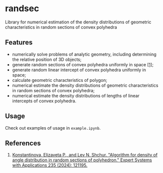 # randsec
Library for numerical estimation of the density distributions of geometric characteristics in random sections of convex polyhedra

## Features
- numerically solve problems of analytic geometry, including determining the relative position of 3D objects;
- generate random sections of convex polyhedra uniformly in space [[1]](https://www.sciencedirect.com/science/article/pii/S0957417423016974?casa_token=42ESU3jeHZIAAAAA:0HGTnMcQ3LdzhYLZtPAu0MmFrhoE4r-_Qo4CR87dVppMabyNeEWQTHr9EjDsXw2gl_2BGX3P);
- generate random linear intercept of convex polyhedra uniformly in space;
- calculate geometric characteristics of polygon;
- numerical estimate the density distributions of geometric characteristics in random sections of convex polyhedra;
- numerical estimate the density distributions of lengths of linear intercepts of convex polyhedra.

## Usage
Check out examples of usage in `example.ipynb`.

## References
1. [Konstantinova, Elizaveta P., and Lev N. Shchur. "Algorithm for density of angle distribution in random sections of polyhedron." Expert Systems with Applications 235 (2024): 121195.](https://www.sciencedirect.com/science/article/pii/S0957417423016974?casa_token=42ESU3jeHZIAAAAA:0HGTnMcQ3LdzhYLZtPAu0MmFrhoE4r-_Qo4CR87dVppMabyNeEWQTHr9EjDsXw2gl_2BGX3P)
